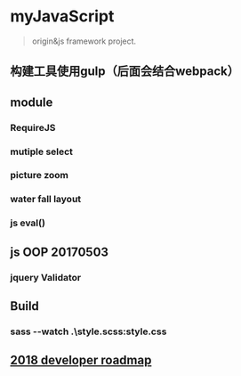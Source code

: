 # myJavaScript
> origin&amp;js framework project.

## 构建工具使用gulp（后面会结合webpack）

## module

### RequireJS

### mutiple select

### picture zoom

### water fall layout

### js eval()

## js OOP 20170503

### jquery Validator

## Build
###  sass --watch .\style.scss:style.css

## [2018 developer roadmap](https://github.com/kamranahmedse/developer-roadmap)